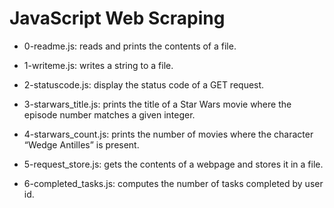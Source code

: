 # JavaScript Web Scraping

* 0-readme.js: reads and prints the contents of a file.

* 1-writeme.js: writes a string to a file.

* 2-statuscode.js: display the status code of a GET request.

* 3-starwars_title.js: prints the title of a Star Wars movie where the episode number matches a given integer.

* 4-starwars_count.js: prints the number of movies where the character “Wedge Antilles” is present.

* 5-request_store.js: gets the contents of a webpage and stores it in a file.

* 6-completed_tasks.js: computes the number of tasks completed by user id.


